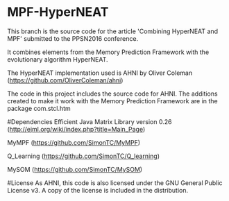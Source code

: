 # MPF-HyperNEAT

This branch is the source code for the article 'Combining HyperNEAT and MPF' submitted to the PPSN2016 conference.

It combines elements from the Memory Prediction Framework with the evolutionary algorithm HyperNEAT.

The HyperNEAT implementation used is AHNI by Oliver Coleman (https://github.com/OliverColeman/ahni)

The code in this project includes the source code for AHNI. 
The additions created to make it work with the Memory Prediction Framework are in the package com.stcl.htm

#Dependencies
Efficient Java Matrix Library version 0.26 (http://ejml.org/wiki/index.php?title=Main_Page)

MyMPF (https://github.com/SimonTC/MyMPF)

Q_Learning (https://github.com/SimonTC/Q_learning)

MySOM (https://github.com/SimonTC/MySOM)

#License
As AHNI, this code is also licensed under the GNU General Public License v3. A copy of the license is included in the distribution.
